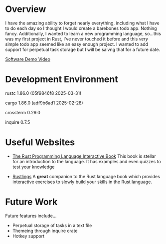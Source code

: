 # Overview

I have the amazing ability to forget nearly everything, including what I have to do each day so I thought I would create a barebones todo app. Nothing fancy. Additionally, I wanted to learn a new programming language, so...this was my first project in Rust, I've never touched it before and this *very* simple todo app seemed like an easy enough project. I wanted to add support for perpetual task storage but I will be saivng that for a future date.

[Software Demo Video](https://example.com/)

# Development Environment

rustc 1.86.0 (05f9846f8 2025-03-31)

cargo 1.86.0 (adf9b6ad1 2025-02-28)

crossterm 0.29.0

inquire 0.7.5

# Useful Websites


- [The Rust Programming Language Interactive Book](https://rust-book.cs.brown.edu/) This book is stellar for an introduction to the language. It has examples and even quizzes to test your knowledge

- [Rustlings](https://github.com/rust-lang/rustlings)
A **great** companion to the Rust language book which provides interactive exercises to slowly build your skills in the Rust language.


# Future Work

Future features include...

- Perpetual storage of tasks in a text file
- Themeing through inquire crate
- Hotkey support